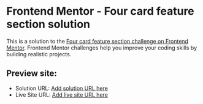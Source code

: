 # Frontend Mentor - Four card feature section solution

This is a solution to the [Four card feature section challenge on Frontend Mentor](https://www.frontendmentor.io/challenges/four-card-feature-section-weK1eFYK). Frontend Mentor challenges help you improve your coding skills by building realistic projects. 

## Preview site:
- Solution URL: [Add solution URL here](https://github.com/Towbee05/four-card)
- Live Site URL: [Add live site URL here](https://four-card-frontend.vercel.app/)
